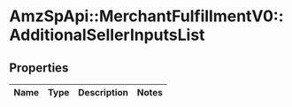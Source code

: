 # AmzSpApi::MerchantFulfillmentV0::AdditionalSellerInputsList

## Properties
Name | Type | Description | Notes
------------ | ------------- | ------------- | -------------

